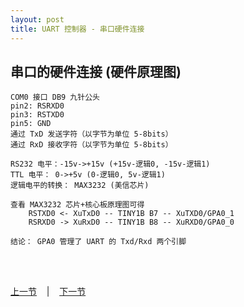 ```yaml
---
layout: post
title: UART 控制器 - 串口硬件连接
---
```


## 串口的硬件连接 (硬件原理图)
	COM0 接口 DB9 九针公头
	pin2: RSRXD0
	pin3: RSTXD0
	pin5: GND
	通过 TxD 发送字符（以字节为单位 5-8bits）
	通过 RxD 接收字符（以字节为单位 5-8bits）

	RS232 电平：-15v->+15v (+15v-逻辑0, -15v-逻辑1)
	TTL 电平： 0->+5v (0-逻辑0, 5v-逻辑1)
	逻辑电平的转换： MAX3232 (美信芯片)

	查看 MAX3232 芯片+核心板原理图可得
		RSTXD0 <- XuTxD0 -- TINY1B B7 -- XuTXD0/GPA0_1
		RSRXD0 -> XuRxD0 -- TINY1B B8 -- XuRXD0/GPA0_0

	结论： GPA0 管理了 UART 的 Txd/Rxd 两个引脚
	

<br> <br> 
<div> <a href="chp4-4.html">上一节</a> &nbsp;&nbsp; | &nbsp;&nbsp; <a href="chp5-2.html">下一节</a> </div> <br> <br>